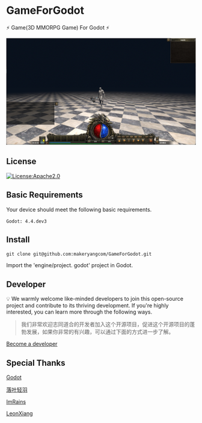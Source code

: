 # GameForGodot

⚡ Game(3D MMORPG Game) For Godot ⚡

![Game(3D MMORPG Game) For Godot](document/images/github.png)

## License

[![License:Apache2.0](https://img.shields.io/badge/License-Apache2.0-yellow.svg)](https://opensource.org/licenses/Apache2.0)

## Basic Requirements

Your device should meet the following basic requirements.

```shell
Godot: 4.4.dev3
```

## Install

```shell
git clone git@github.com:makeryangcom/GameForGodot.git
```

Import the 'engine/project. godot' project in Godot.

## Developer

💡 We warmly welcome like-minded developers to join this open-source project and contribute to its thriving development. If you're highly interested, you can learn more through the following ways.

> 我们非常欢迎志同道合的开发者加入这个开源项目，促进这个开源项目的蓬勃发展，如果你非常的有兴趣，可以通过下面的方式进一步了解。

[Become a developer](document/developer.md)

## Special Thanks

[Godot](https://github.com/godotengine)

[落叶轻羽](https://space.bilibili.com/375301589)

[ImRains](https://space.bilibili.com/66079515)

[LeonXiang](https://space.bilibili.com/510940608)